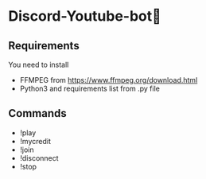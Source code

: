 # Discord-Youtube-bot🤖
## Requirements
You need to install
* FFMPEG from https://www.ffmpeg.org/download.html
* Python3 and requirements list from .py file 
## Commands
* !play
* !mycredit
* !join
* !disconnect
* !stop

